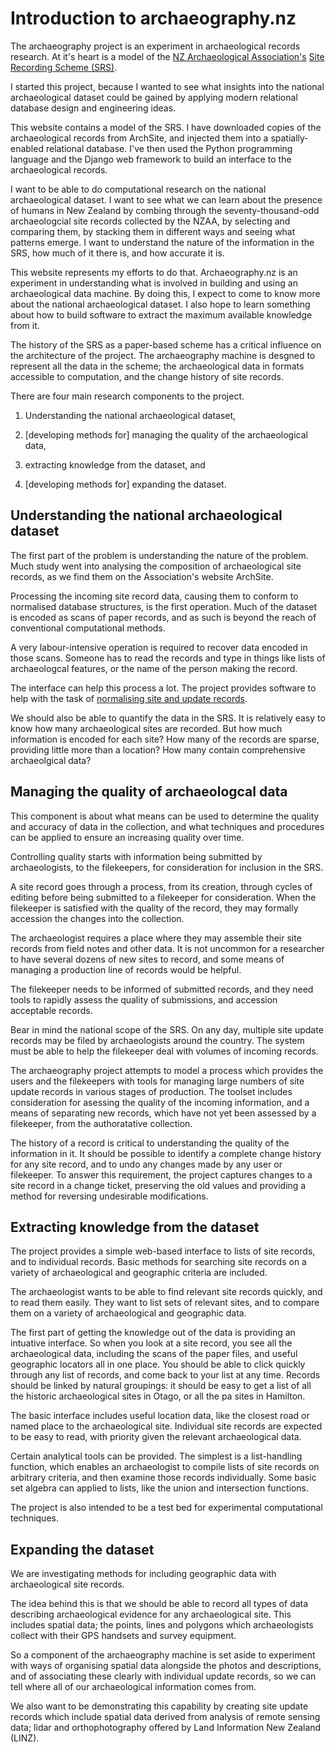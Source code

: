 Introduction to archaeography.nz
================================


The archaeography project is an experiment in archaeological records
research. At it's heart is a model of the
[NZ Archaeological Association's](/manuals/nzaa/nzaa/)
[Site Recording Scheme (SRS)](/manuals/nzaa/site_recording_scheme/).

I started this project, because I wanted to see what insights into the
national archaeological dataset could be gained by applying modern
relational database design and engineering ideas.

This website contains a model of the SRS. I have downloaded copies of
the archaeological records from ArchSite, and injected them into a
spatially-enabled relational database. I've then used the Python
programming language and the Django web framework to build an
interface to the archaeological records.

I want to be able to do computational research on the national
archaeological dataset. I want to see what we can learn about the
presence of humans in New Zealand by combing through the
seventy-thousand-odd archaeologcial site records collected by the
NZAA, by selecting and comparing them, by stacking them in different
ways and seeing what patterns emerge. I want to understand the nature
of the information in the SRS, how much of it there is, and how
accurate it is.

This website represents my efforts to do that. Archaeography.nz is an
experiment in understanding what is involved in building and using an
archaeological data machine. By doing this, I expect to come to know
more about the national archaeological dataset. I also hope to learn
something about how to build software to extract the maximum available
knowledge from it.

The history of the SRS as a paper-based scheme has a critical
influence on the architecture of the project.  The archaeography
machine is desgned to represent all the data in the scheme; the
archaeological data in formats accessible to computation, and the
change history of site records.

There are four main research components to the project.

1.  Understanding the national archaeological dataset,

2.  [developing methods for] managing the quality of the archaeological
    data,

3.  extracting knowledge from the dataset, and

4.  [developing methods for] expanding the dataset.



Understanding the national archaeological dataset
-------------------------------------------------

The first part of the problem is understanding the nature of the
problem. Much study went into analysing the composition of
archaeological site records, as we find them on the Association's
website ArchSite. 

Processing the incoming site record data, causing them to conform to
normalised database structures, is the first operation. Much of the
dataset is encoded as scans of paper records, and as such is beyond
the reach of conventional computational methods.

A very labour-intensive operation is required to recover data encoded
in those scans. Someone has to read the records and type in things
like lists of archaeologcal features, or the name of the person making
the record.

The interface can help this process a lot. The project provides
software to help with the task of
[normalising site and update records](/manuals/nzaa/normalise). 

We should also be able to quantify the data in the SRS. It is
relatively easy to know how many archaeological sites are
recorded. But how much information is encoded for each site? How many
of the records are sparse, providing little more than a location? How
many contain comprehensive archaeolgical data?



Managing the quality of archaeologcal data
--------------------------------------------

This component is about what means can be used to determine the
quality and accuracy of data in the collection, and what techniques
and procedures can be applied to ensure an increasing quality over
time.

Controlling quality starts with information being submitted by
archaeologists, to the filekeepers, for consideration for inclusion in
the SRS. 

A site record goes through a process, from its creation, through
cycles of editing before being submitted to a filekeeper for
consideration.  When the filekeeper is satisfied with the quality of
the record, they may formally accession the changes into the
collection.

The archaeologist requires a place where they may assemble their site
records from field notes and other data. It is not uncommon for a
researcher to have several dozens of new sites to record, and some
means of managing a production line of records would be helpful.

The filekeeper needs to be informed of submitted records, and they
need tools to rapidly assess the quality of submissions, and accession
acceptable records.

Bear in mind the national scope of the SRS. On any day, multiple site
update records may be filed by archaeologists around the country. The
system must be able to help the filekeeper deal with volumes of
incoming records.

The archaeography project attempts to model a process which provides
the users and the filekeepers with tools for managing large numbers of
site update records in various stages of production. The toolset
includes consideration for asessing the quality of the incoming
information, and a means of separating new records, which have not yet
been assessed by a filekeeper, from the authoratative collection.

The history of a record is critical to understanding the quality of
the information in it. It should be possible to identify a complete
change history for any site record, and to undo any changes made by
any user or filekeeper. To answer this requirement, the project
captures changes to a site record in a change ticket, preserving the
old values and providing a method for reversing undesirable
modifications.


Extracting knowledge from the dataset
-------------------------------------

The project provides a simple web-based interface to lists of site
records, and to individual records. Basic methods for searching site
records on a variety of archaeological and geographic criteria are
included.

The archaeologist wants to be able to find relevant site records
quickly, and to read them easily. They want to list sets of relevant
sites, and to compare them on a variety of archaeological and
geographic data.

The first part of getting the knowledge out of the data is providing
an intuative interface. So when you look at a site record, you see all
the archaeological data, including the scans of the paper files, and
useful geographic locators all in one place.  You should be able to
click quickly through any list of records, and come back to your list
at any time. Records should be linked by natural groupings: it should
be easy to get a list of all the historic archaeological sites in
Otago, or all the pa sites in Hamilton.

The basic interface includes useful location data, like the closest
road or named place to the archaeological site. Individual site
records are expected to be easy to read, with priority given the
relevant archaeological data.

Certain analytical tools can be provided. The simplest is a
list-handling function, which enables an archaeologist to compile
lists of site records on arbitrary criteria, and then examine those
records individually. Some basic set algebra can applied to lists,
like the union and intersection functions.

The project is also intended to be a test bed for experimental
computational techniques. 




Expanding the dataset
---------------------

We are investigating methods for including geographic data with
archaeological site records.

The idea behind this is that we should be able to record all types of
data describing archaeological evidence for any archaeological
site. This includes spatial data; the points, lines and polygons which
archaeologists collect with their GPS handsets and survey equipment.

So a component of the archaeography machine is set aside to experiment
with ways of organising spatial data alongside the photos and
descriptions, and of associating these clearly with individual update
records, so we can tell where all of our archaeological information
comes from.

We also want to be demonstrating this capability by creating site
update records which include spatial data derived from analysis of
remote sensing data; lidar and orthophotography offered by Land
Information New Zealand (LINZ). 



